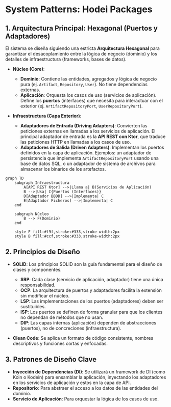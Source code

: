 # System Patterns: Hodei Packages

## 1. Arquitectura Principal: Hexagonal (Puertos y Adaptadores)

El sistema se diseña siguiendo una estricta **Arquitectura Hexagonal** para garantizar el desacoplamiento entre la lógica de negocio (dominio) y los detalles de infraestructura (frameworks, bases de datos).

- **Núcleo (Core)**:
  - **Dominio**: Contiene las entidades, agregados y lógica de negocio pura (ej. `Artifact`, `Repository`, `User`). No tiene dependencias externas.
  - **Aplicación**: Orquesta los casos de uso (servicios de aplicación). Define los **puertos** (interfaces) que necesita para interactuar con el exterior (ej. `ArtifactRepositoryPort`, `UserRepositoryPort`).

- **Infraestructura (Capa Exterior)**:
  - **Adaptadores de Entrada (Driving Adapters)**: Convierten las peticiones externas en llamadas a los servicios de aplicación. El principal adaptador de entrada es la **API REST con Ktor**, que traduce las peticiones HTTP en llamadas a los casos de uso.
  - **Adaptadores de Salida (Driven Adapters)**: Implementan los puertos definidos en la capa de aplicación. Ejemplos: un adaptador de persistencia que implementa `ArtifactRepositoryPort` usando una base de datos SQL, o un adaptador de sistema de archivos para almacenar los binarios de los artefactos.

```mermaid
graph TD
    subgraph Infraestructura
        A[API REST Ktor] -->|Llama a| B(Servicios de Aplicación)
        B -->|Usa| C{Puertos (Interfaces)}
        D[Adaptador BBDD] -->|Implementa| C
        E[Adaptador Ficheros] -->|Implementa| C
    end

    subgraph Núcleo
        B --> F(Dominio)
    end

    style F fill:#f9f,stroke:#333,stroke-width:2px
    style B fill:#ccf,stroke:#333,stroke-width:2px
```

## 2. Principios de Diseño

- **SOLID**: Los principios SOLID son la guía fundamental para el diseño de clases y componentes.
  - **SRP**: Cada clase (servicio de aplicación, adaptador) tiene una única responsabilidad.
  - **OCP**: La arquitectura de puertos y adaptadores facilita la extensión sin modificar el núcleo.
  - **LSP**: Las implementaciones de los puertos (adaptadores) deben ser sustituibles.
  - **ISP**: Los puertos se definen de forma granular para que los clientes no dependan de métodos que no usan.
  - **DIP**: Las capas internas (aplicación) dependen de abstracciones (puertos), no de concreciones (infraestructura).

- **Clean Code**: Se aplica un formato de código consistente, nombres descriptivos y funciones cortas y enfocadas.

## 3. Patrones de Diseño Clave

- **Inyección de Dependencias (DI)**: Se utilizará un framework de DI (como Koin o Kodein) para ensamblar la aplicación, inyectando los adaptadores en los servicios de aplicación y estos en la capa de API.
- **Repositorio**: Para abstraer el acceso a los datos de las entidades del dominio.
- **Servicio de Aplicación**: Para orquestar la lógica de los casos de uso.